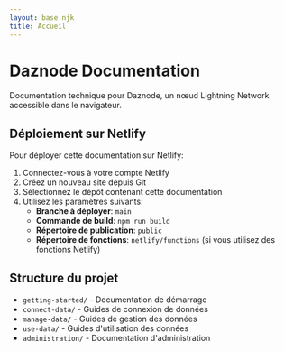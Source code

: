 ```yaml
---
layout: base.njk
title: Accueil
---
```


# Daznode Documentation

Documentation technique pour Daznode, un nœud Lightning Network accessible dans le navigateur.

## Déploiement sur Netlify

Pour déployer cette documentation sur Netlify:

1. Connectez-vous à votre compte Netlify
2. Créez un nouveau site depuis Git
3. Sélectionnez le dépôt contenant cette documentation
4. Utilisez les paramètres suivants:
   - **Branche à déployer**: `main`
   - **Commande de build**: `npm run build`
   - **Répertoire de publication**: `public`
   - **Répertoire de fonctions**: `netlify/functions` (si vous utilisez des fonctions Netlify)

## Structure du projet

- `getting-started/` - Documentation de démarrage
- `connect-data/` - Guides de connexion de données
- `manage-data/` - Guides de gestion des données
- `use-data/` - Guides d'utilisation des données
- `administration/` - Documentation d'administration 